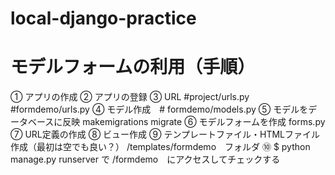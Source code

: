 # local-django-practice

# モデルフォームの利用（手順）
① アプリの作成
② アプリの登録
③ URL #project/urls.py   #formdemo/urls.py
④ モデル作成　# formdemo/models.py
⑤ モデルをデータベースに反映  makemigrations    migrate
⑥ モデルフォームを作成 forms.py
⑦ URL定義の作成
⑧ ビュー作成
⑨ テンプレートファイル・HTMLファイル作成（最初は空でも良い？） /templates/formdemo　フォルダ
⑩ $ python manage.py runserver で /formdemo　にアクセスしてチェックする
